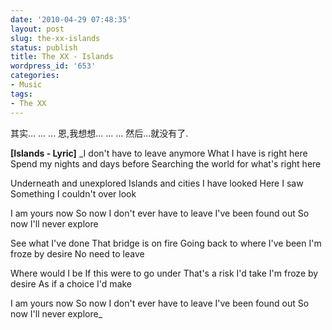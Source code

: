```yaml
---
date: '2010-04-29 07:48:35'
layout: post
slug: the-xx-islands
status: publish
title: The XX - Islands
wordpress_id: '653'
categories:
- Music
tags:
- The XX
---
```



其实...
...
...
恩,我想想...
...
...
然后...就没有了.

**[Islands - Lyric]**
_I don't have to leave anymore
What I have is right here
Spend my nights and days before
Searching the world for what's right here

Underneath and unexplored
Islands and cities I have looked
Here I saw
Something I couldn't over look

I am yours now
So now I don't ever have to leave
I've been found out
So now I'll never explore

See what I've done
That bridge is on fire
Going back to where I've been
I'm froze by desire
No need to leave

Where would I be
If this were to go under
That's a risk I'd take
I'm froze by desire
As if a choice I'd make

I am yours now
So now I don't ever have to leave
I've been found out
So now I'll never explore_


